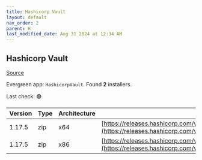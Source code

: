 ```yaml
---
title: Hashicorp Vault
layout: default
nav_order: 2
parent: H
last_modified_date: Aug 31 2024 at 12:34 AM
---
```


## Hashicorp Vault

[Source](https://www.vaultproject.io/)

Evergreen app: `HashicorpVault`. Found **2** installers.

Last check: 🟢

| Version | Type | Architecture | URI                                                                                                                                                      |
| ------- | ---- | ------------ | -------------------------------------------------------------------------------------------------------------------------------------------------------- |
| 1.17.5  | zip  | x64          | [https://releases.hashicorp.com/vault/1.17.5/vault_1.17.5_windows_amd64.zip](https://releases.hashicorp.com/vault/1.17.5/vault_1.17.5_windows_amd64.zip) |
| 1.17.5  | zip  | x86          | [https://releases.hashicorp.com/vault/1.17.5/vault_1.17.5_windows_386.zip](https://releases.hashicorp.com/vault/1.17.5/vault_1.17.5_windows_386.zip)     |
